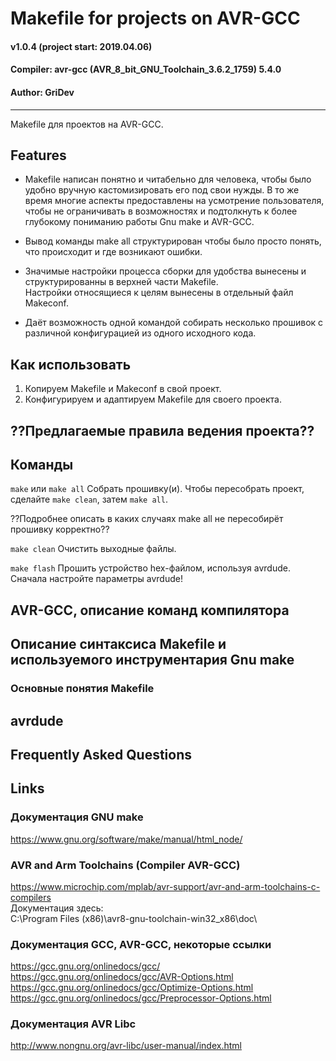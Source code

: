 # Makefile for projects on AVR-GCC
#### v1.0.4 (project start: 2019.04.06)
#### Compiler: avr-gcc (AVR_8_bit_GNU_Toolchain_3.6.2_1759) 5.4.0
#### Author: GriDev
---

Makefile для проектов на AVR-GCC.  

## Features

* Makefile написан понятно и читабельно для человека, чтобы было удобно вручную кастомизировать его под свои нужды.
  В то же время многие аспекты предоставлены на усмотрение пользователя,
  чтобы не ограничивать в возможностях и подтолкнуть к более глубокому пониманию работы Gnu make и AVR-GCC.

* Вывод команды make all структурирован чтобы было просто понять, что происходит и где возникают ошибки.

* Значимые настройки процесса сборки для удобства вынесены и структурированны в верхней части Makefile.  
  Настройки относящиеся к целям вынесены в отдельный файл Makeconf.

* Даёт возможность одной командой собирать несколько прошивок с различной конфигурацией из одного исходного кода.


## Как использовать
1. Копируем Makefile и Makeconf в свой проект.
2. Конфигурируем и адаптируем Makefile для своего проекта.


## ??Предлагаемые правила ведения проекта??



## Команды

`make` или `make all`
Собрать прошивку(и).
Чтобы пересобрать проект, сделайте `make clean`, затем `make all`.

??Подробнее описать в каких случаях make all не пересобирёт прошивку корректно??
    
`make clean`
Очистить выходные файлы.

`make flash`
Прошить устройство hex-файлом, используя avrdude.  
Сначала настройте параметры avrdude!

## AVR-GCC, описание команд компилятора



## Описание синтаксиса Makefile и используемого инструментария Gnu make
### Основные понятия Makefile


## avrdude


## Frequently Asked Questions


## Links
### Документация GNU make
https://www.gnu.org/software/make/manual/html_node/
### AVR and Arm Toolchains (Compiler AVR-GCC)
https://www.microchip.com/mplab/avr-support/avr-and-arm-toolchains-c-compilers  
Документация здесь:  
C:\Program Files (x86)\avr8-gnu-toolchain-win32_x86\doc\
### Документация GCC, AVR-GCC, некоторые ссылки
https://gcc.gnu.org/onlinedocs/gcc/
https://gcc.gnu.org/onlinedocs/gcc/AVR-Options.html
https://gcc.gnu.org/onlinedocs/gcc/Optimize-Options.html
https://gcc.gnu.org/onlinedocs/gcc/Preprocessor-Options.html
### Документация AVR Libc
http://www.nongnu.org/avr-libc/user-manual/index.html

